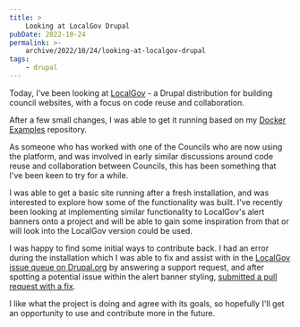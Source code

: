 ```yaml
---
title: >
    Looking at LocalGov Drupal
pubDate: 2022-10-24
permalink: >-
    archive/2022/10/24/looking-at-localgov-drupal
tags:
    - drupal
---
```


Today, I've been looking at [LocalGov](https://localgovdrupal.org) - a Drupal distribution for building council websites, with a focus on code reuse and collaboration. 

After a few small changes, I was able to get it running based on my [Docker Examples](https://github.com/opdavies/docker-examples) repository.

As someone who has worked with one of the Councils who are now using the platform, and was involved in early similar discussions around code reuse and collaboration between Councils, this has been something that I've been keen to try for a while.

I was able to get a basic site running after a fresh installation, and was interested to explore how some of the functionality was built. I've recently been looking at implementing similar functionality to LocalGov's alert banners onto a project and will be able to gain some inspiration from that or will look into the LocalGov version could be used.

I was happy to find some initial ways to contribute back. I had an error during the installation which I was able to fix and assist with in the [LocalGov issue queue on Drupal.org](https://www.drupal.org/project/localgov/issues/3307516#comment-14759989) by answering a support request, and after spotting a potential issue within the alert banner styling, [submitted a pull request with a fix](https://github.com/localgovdrupal/localgov_alert_banner/pull/225).

I like what the project is doing and agree with its goals, so hopefully I'll get an opportunity to use and contribute more in the future.
